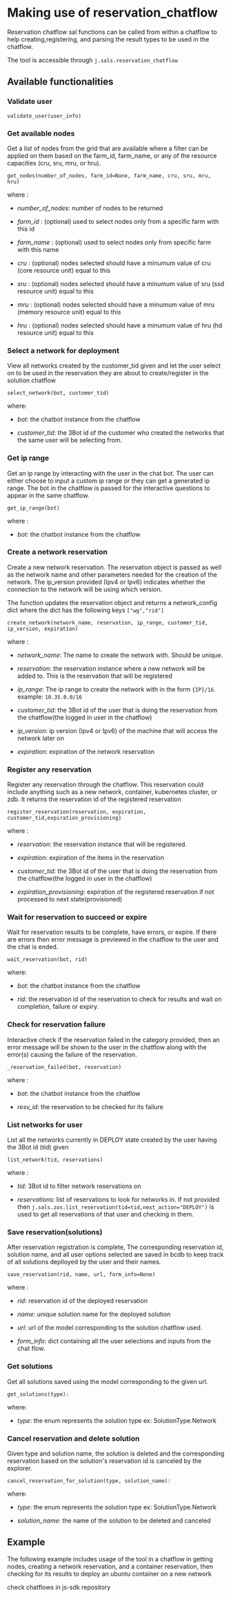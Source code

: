 # Making use of reservation_chatflow

Reservation chatflow sal functions can be called from within a chatflow to help creating,registering, and parsing the result types to be used in the chatflow.

The tool is accessible through `j.sals.reservation_chatflow`

## Available functionalities

### Validate user

`validate_user(user_info)`

### Get available nodes

Get a list of nodes from the grid that are available where a filter can be applied on them based on the farm_id, farm_name, or any of the resource capacities (cru, sru, mru, or hru).

`get_nodes(number_of_nodes, farm_id=None, farm_name, cru, sru, mru, hru)`

where :

- *number_of_nodes*:  number of nodes to be returned

- *farm_id* : (optional) used to select nodes only from a specific farm with this id

- *farm_name* : (optional) used to select nodes only from specific farm with this name

- *cru* : (optional) nodes selected should have a minumum value of cru (core resource unit) equal to this

- *sru* : (optional) nodes selected should have a minumum value of sru (ssd resource unit) equal to this

- *mru* : (optional) nodes selected should have a minumum value of mru (memory resource unit) equal to this

- *hru* : (optional) nodes selected should have a minumum value of hru (hd resource unit) equal to this

### Select a network for deployment

View all networks created by the customer_tid given and let the user select on to be used in the reservation they are about to create/register in the solution chatflow

`select_network(bot, customer_tid)`

where:

- *bot*:  the chatbot instance from the chatflow

- *customer_tid*: the 3Bot id of the customer who created the networks that the same user will be selecting from.

### Get ip range

Get an ip range by interacting with the user in the chat bot. The user can either choose to input a custom ip range or they can get a generated ip range. The bot in the chatflow is passed for the interactive questions to appear in the same chatflow.

`get_ip_range(bot)`

where :

- *bot*:  the chatbot instance from the chatflow

### Create a network reservation

Create a new network reservation. The reservation object is passed as well as the network name and other parameters needed for the creation of the network. The ip_version provided (Ipv4 or Ipv6) indicates whether the connection to the network will be using which version.

The function updates the reservation object and returns a network_config dict where the dict has the following keys `["wg","rid"]`

`create_network(network_name, reservation, ip_range, customer_tid, ip_version, expiration)`

where :

- *network_name*: The name to create the network with. Should be unique.

- *reservation*:  the reservation instance where a new network will be added to. This is the reservation that will be registered

- *ip_range*: The ip range to create the network with in the form `{IP}/16`. example: `10.35.0.0/16`

- *customer_tid*:  the 3Bot id of the user that is doing the reservation from the chatflow(the logged in user in the chatflow)

- *ip_version*:  ip version (Ipv4 or Ipv6) of the machine that will access the network later on

- *expiration*:  expiration of the network reservation

### Register any reservation

Register any reservation through the chatflow. This reservation could include anything such as a new network, container, kubernetes cluster, or zdb.  It returns the reservation id of the registered reservation

`register_reservation(reservation, expiration, customer_tid,expiration_provisioning)`

where :

- *reservation*: the reservation instance that will be registered.

- *expiration*:  expiration of the items in the reservation

- *customer_tid*:  the 3Bot id of the user that is doing the reservation from the chatflow(the logged in user in the chatflow)

- *expiration_provisioning*: expiration of the registered reservation if not processed to next state(provisioned)




### Wait for reservation to succeed or expire

Wait for reservation results to be complete, have errors, or expire. If there are errors then error message is previewed in the chatflow to the user and the chat is ended.

`wait_reservation(bot, rid)`

where:

- *bot*: the chatbot instance from the chatflow

- *rid*: the reservation id of the reservation to check for results and wait on completion, failure or expiry.

### Check for reservation failure

Interactive check if the reservation failed in the category provided, then an error message will be shown to the user in the chatflow along with the error(s) causing the failure of the reservation.

`_reservation_failed(bot, reservation)`

where :

- *bot*:  the chatbot instance from the chatflow

- *resv_id*:  the reservation to be checked for its failure

### List networks for user

List all the networks currently in DEPLOY state created by the user having the 3Bot id (tid) given

`list_network(tid, reservations)`

where :

- *tid*: 3Bot id to filter network reservations on

- *reservations*: list of reservations to look for networks in. If not provided then `j.sals.zos.list_reservation(tid=tid,next_action="DEPLOY")` is used to get all reservations of that user and checking in them.

### Save reservation(solutions)

After reservation registration is complete, The corresponding reservation id, solution name, and all user options selected are saved in bcdb to keep track of all solutions deplloyed by the user and their names.

`save_reservation(rid, name, url, form_info=None)`

where :

- *rid*: reservation id of the deployed reservation

- *name*: unique solution name for the deployed solution

- *url*: url of the model corresponding to the solution chatflow used.

- *form_info*: dict containing all the user selections and inputs from the chat flow.


### Get solutions

Get all solutions saved using the model corresponding to the given url.

`get_solutions(type):`

where:

- *type*: the enum represents the solution type ex: SolutionType.Network

### Cancel reservation and delete solution

Given type and solution name, the solution is deleted and the corresponding reservation based on the solution's reservation id is canceled by the explorer.

`cancel_reservation_for_solution(type, solution_name):`

where:

- *type*: the enum represents the solution type ex: SolutionType.Network

- *solution_name*: the name of the solution to be deleted and canceled

## Example

The following example includes usage of the tool in a chatflow in getting nodes, creating a network reservation, and a container reservation, then checking for its results to deploy an ubuntu container on a new network

check chatflows in js-sdk repository

